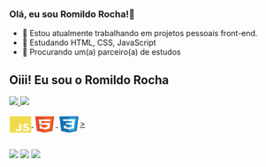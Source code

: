 ### Olá, eu sou Romildo Rocha!👋

- 🔭 Estou atualmente trabalhando em projetos pessoais front-end.
- 🌱 Estudando HTML, CSS, JavaScript
- 🤔 Procurando um(a) parceiro(a) de estudos

## Oiii! Eu sou o Romildo Rocha
 <div>
  <a href="https://github.com/"romildorocha">
  <img height="180em" src="https://github-readme-stats.vercel.app/api?username=romildorocha&show_icons=true&theme=dracula&include_all_commits=true&count_private=true"/>
  <img height="180em" src="https://github-readme-stats.vercel.app/api/top-langs/?username=romildorocha&layout=compact&langs_count=7&theme=dracula"/>
</div>
<div style="display: inline_block"><br>
  <img align="center" alt="Romildo-JS" height="30" width="40" src="https://raw.githubusercontent.com/devicons/devicon/master/icons/javascript/javascript-plain.svg">
  <img align="center" alt="Romildo-HTML" height="30" width="40" src="https://raw.githubusercontent.com/devicons/devicon/master/icons/html5/html5-original.svg">
  <img align="center" alt="Romido-CSS" height="30" width="40" src="https://raw.githubusercontent.com/devicons/devicon/master/icons/css3/css3-original.svg">>
</div>
  
  ##
 
<div> 
  <a href="https://instagram.com/romildorochas" target="_blank"><img src="https://img.shields.io/badge/-Instagram-%23E4405F?style=for-the-badge&logo=instagram&logoColor=white" target="_blank"></a>
  <a href = "mailto:contatoromildorocha@gmail.com"><img src="https://img.shields.io/badge/-Gmail-%23333?style=for-the-badge&logo=gmail&logoColor=white" target="_blank"></a>
  <a href="https://www.linkedin.com/in/romildo-rocha-263a07270/" target="_blank"><img src="https://img.shields.io/badge/-LinkedIn-%230077B5?style=for-the-badge&logo=linkedin&logoColor=white" target="_blank"></a> 
 
</div>
